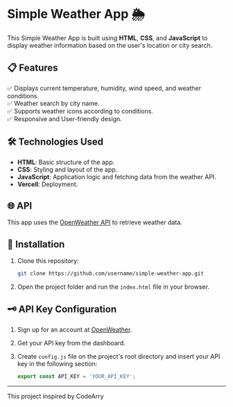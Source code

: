 # Simple Weather App 🌦️

This Simple Weather App is built using **HTML**, **CSS**, and **JavaScript** to display weather information based on the user's location or city search.

## 📋 Features
✅ Displays current temperature, humidity, wind speed, and weather conditions.  
✅ Weather search by city name.  
✅ Supports weather icons according to conditions.  
✅ Responsive and User-friendly design.  

## 🛠️ Technologies Used
- **HTML**: Basic structure of the app.  
- **CSS**: Styling and layout of the app.  
- **JavaScript**: Application logic and fetching data from the weather API.
- **Vercell**: Deployment.  

## 🌐 API
This app uses the [OpenWeather API](https://openweathermap.org/api) to retrieve weather data.  

## 💾 Installation
1. Clone this repository:  
    ```bash
    git clone https://github.com/username/simple-weather-app.git
    ```  
2. Open the project folder and run the `index.html` file in your browser.  

## 🗝️ API Key Configuration
1. Sign up for an account at [OpenWeather](https://openweathermap.org/).  
2. Get your API key from the dashboard.  
3. Create `config.js` file on the project's root directory and insert your API key in the following section:  

    ```javascript
    export const API_KEY = 'YOUR_API_KEY';
    ```  


---
This project inspired by CodeArry
